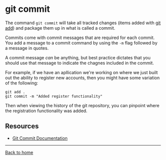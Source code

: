 # git commit
The command `git commit` will take all tracked changes (items added with [git add](./Add.md)) and package them up in what is called a commit.

Commits come with commit messages that are required for each commit. You add a message to a commit command by using the `-m` flag followed by a message in quotes.

A commit message _can_ be anything, but best practice dictates that you should use that message to indicate the chagnes included in the commit.

For example, if we have an apllication we're working on where we just built out the ability to register new accounts, then you  might have some variation of the following:

```
git add .
git commit -m "Added register functionality"
```

Then when viewing the history of the git repository, you can pinpoint where the registration functionality was added.

## Resources

- [Git Commit Documentation](https://git-scm.com/docs/git-commit)

---

[Back to home](../README.md)